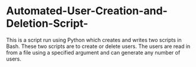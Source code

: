 # Automated-User-Creation-and-Deletion-Script-
This is a script run using Python which creates and writes two scripts in Bash. These two scripts are to create or delete users. The users are read in from a file using a specified argument and can generate any number of users.  
